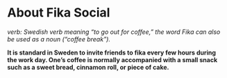 # About Fika Social

_verb: Swedish verb meaning “to go out for coffee,” the word Fika can also be used as a noun (“coffee break”)._

__It is standard in Sweden to invite friends to fika every few hours during the work day. One’s coffee is normally accompanied with a small snack such as a sweet bread, cinnamon roll, or piece of cake.__